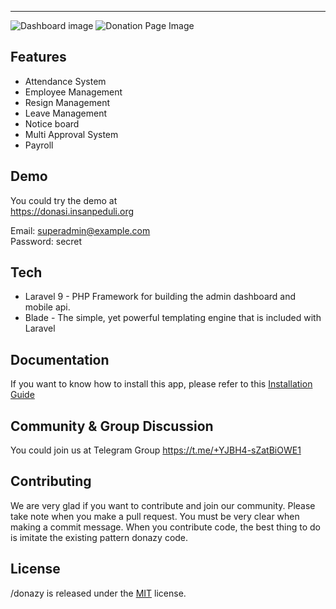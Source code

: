 ---

![Dashboard image](https://github.com/AmdaaRaijen/berbagi/assets/95063290/da114ba4-ef1d-408f-8f21-c831d68cfb78)
![Donation Page Image](https://github.com/AmdaaRaijen/berbagi/assets/95063290/2633495c-2469-43a0-990a-812dbdf81ab1)


## Features

-   Attendance System
-   Employee Management
-   Resign Management
-   Leave Management
-   Notice board
-   Multi Approval System
-   Payroll

## Demo

You could try the demo at  
https://donasi.insanpeduli.org

Email: superadmin@example.com  
Password: secret

## Tech

-   Laravel 9 - PHP Framework for building the admin dashboard and mobile api.
-   Blade - The simple, yet powerful templating engine that is included with Laravel

## Documentation

If you want to know how to install this app, please refer to this [Installation Guide](./installation.md)

## Community & Group Discussion

You could join us at Telegram Group https://t.me/+YJBH4-sZatBiOWE1

## Contributing

We are very glad if you want to contribute and join our community.
Please take note when you make a pull request. You must be very clear when making a commit message.
When you contribute code, the best thing to do is imitate the existing pattern donazy code.

## License

/donazy is released under the [MIT](./LICENSE) license.
